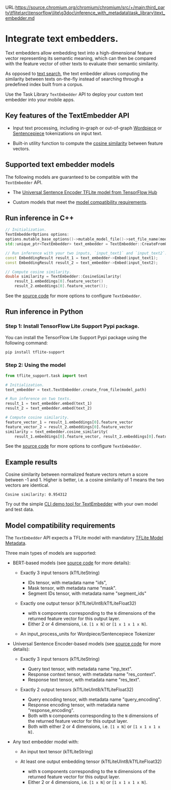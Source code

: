 URL:https://source.chromium.org/chromium/chromium/src/+/main:third_party\tflite\src\tensorflow\lite\g3doc\inference_with_metadata\task_library\text_embedder.md
# Integrate text embedders.

Text embedders allow embedding text into a high-dimensional feature vector
representing its semantic meaning, which can then be compared with the feature
vector of other texts to evaluate their semantic similarity.

As opposed to
[text search](https://www.tensorflow.org/lite/inference_with_metadata/task_library/text_searcher),
the text embedder allows computing the similarity between texts on-the-fly
instead of searching through a predefined index built from a corpus.

Use the Task Library `TextEmbedder` API to deploy your custom text embedder into
your mobile apps.

## Key features of the TextEmbedder API

*   Input text processing, including in-graph or out-of-graph
    [Wordpiece](https://github.com/tensorflow/tflite-support/blob/master/tensorflow_lite_support/cc/text/tokenizers/bert_tokenizer.h)
    or
    [Sentencepiece](https://github.com/tensorflow/tflite-support/blob/master/tensorflow_lite_support/cc/text/tokenizers/sentencepiece_tokenizer.h)
    tokenizations on input text.

*   Built-in utility function to compute the
    [cosine similarity](https://en.wikipedia.org/wiki/Cosine_similarity) between
    feature vectors.

## Supported text embedder models

The following models are guaranteed to be compatible with the `TextEmbedder`
API.

*   The
    [Universal Sentence Encoder TFLite model from TensorFlow Hub](https://tfhub.dev/google/lite-model/universal-sentence-encoder-qa-ondevice/1)

*   Custom models that meet the
    [model compatibility requirements](#model-compatibility-requirements).

## Run inference in C++

```c++
// Initialization.
TextEmbedderOptions options:
options.mutable_base_options()->mutable_model_file()->set_file_name(model_path);
std::unique_ptr<TextEmbedder> text_embedder = TextEmbedder::CreateFromOptions(options).value();

// Run inference with your two inputs, `input_text1` and `input_text2`.
const EmbeddingResult result_1 = text_embedder->Embed(input_text1);
const EmbeddingResult result_2 = text_embedder->Embed(input_text2);

// Compute cosine similarity.
double similarity = TextEmbedder::CosineSimilarity(
    result_1.embeddings[0].feature_vector()
    result_2.embeddings[0].feature_vector());
```

See the
[source code](https://github.com/tensorflow/tflite-support/blob/master/tensorflow_lite_support/cc/task/text/text_embedder.h)
for more options to configure `TextEmbedder`.

## Run inference in Python

### Step 1: Install TensorFlow Lite Support Pypi package.

You can install the TensorFlow Lite Support Pypi package using the following
command:

```sh
pip install tflite-support
```

### Step 2: Using the model

```python
from tflite_support.task import text

# Initialization.
text_embedder = text.TextEmbedder.create_from_file(model_path)

# Run inference on two texts.
result_1 = text_embedder.embed(text_1)
result_2 = text_embedder.embed(text_2)

# Compute cosine similarity.
feature_vector_1 = result_1.embeddings[0].feature_vector
feature_vector_2 = result_2.embeddings[0].feature_vector
similarity = text_embedder.cosine_similarity(
    result_1.embeddings[0].feature_vector, result_2.embeddings[0].feature_vector)
```

See the
[source code](https://github.com/tensorflow/tflite-support/blob/master/tensorflow_lite_support/python/task/text/text_embedder.py)
for more options to configure `TextEmbedder`.

## Example results

Cosine similarity between normalized feature vectors return a score between -1
and 1. Higher is better, i.e. a cosine similarity of 1 means the two vectors are
identical.

```
Cosine similarity: 0.954312
```

Try out the simple
[CLI demo tool for TextEmbedder](https://github.com/tensorflow/tflite-support/tree/master/tensorflow_lite_support/examples/task/text/desktop#textembedder)
with your own model and test data.

## Model compatibility requirements

The `TextEmbedder` API expects a TFLite model with mandatory
[TFLite Model Metadata](https://www.tensorflow.org/lite/models/convert/metadata).

Three main types of models are supported:

*   BERT-based models (see
    [source code](https://github.com/tensorflow/tflite-support/blob/master/tensorflow_lite_support/cc/task/text/utils/bert_utils.h)
    for more details):

    -   Exactly 3 input tensors (kTfLiteString)

        -   IDs tensor, with metadata name "ids",
        -   Mask tensor, with metadata name "mask".
        -   Segment IDs tensor, with metadata name "segment_ids"

    -   Exactly one output tensor (kTfLiteUInt8/kTfLiteFloat32)

        -   with `N` components corresponding to the `N` dimensions of the
            returned feature vector for this output layer.
        -   Either 2 or 4 dimensions, i.e. `[1 x N]` or `[1 x 1 x 1 x N]`.

    -   An input_process_units for Wordpiece/Sentencepiece Tokenizer

*   Universal Sentence Encoder-based models (see
    [source code](https://github.com/tensorflow/tflite-support/blob/master/tensorflow_lite_support/cc/task/text/utils/universal_sentence_encoder_utils.h)
    for more details):

    -   Exactly 3 input tensors (kTfLiteString)

        -   Query text tensor, with metadata name "inp_text".
        -   Response context tensor, with metadata name "res_context".
        -   Response text tensor, with metadata name "res_text".

    -   Exactly 2 output tensors (kTfLiteUInt8/kTfLiteFloat32)

        -   Query encoding tensor, with metadata name "query_encoding".
        -   Response encoding tensor, with metadata name "response_encoding".
        -   Both with `N` components corresponding to the `N` dimensions of the
            returned feature vector for this output layer.
        -   Both with either 2 or 4 dimensions, i.e. `[1 x N]` or `[1 x 1 x 1 x
            N]`.

*   Any text embedder model with:

    -   An input text tensor (kTfLiteString)
    -   At least one output embedding tensor (kTfLiteUInt8/kTfLiteFloat32)

        -   with `N` components corresponding to the `N` dimensions of the
            returned feature vector for this output layer.
        -   Either 2 or 4 dimensions, i.e. `[1 x N]` or `[1 x 1 x 1 x N]`.
